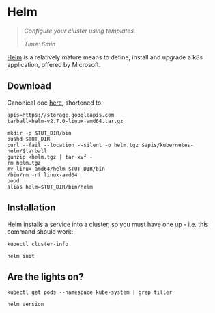 # Helm

> _Configure your cluster using templates._
>
> _Time: 6min_

[Helm](https://helm.sh/) is a relatively mature
means to define, install and upgrade a k8s application,
offered by Microsoft.

## Download

Canonical doc
[here](https://github.com/kubernetes/helm/blob/master/docs/install.md),
shortened to:

<!-- @installHelm -->
```
apis=https://storage.googleapis.com
tarball=helm-v2.7.0-linux-amd64.tar.gz

mkdir -p $TUT_DIR/bin
pushd $TUT_DIR
curl --fail --location --silent -o helm.tgz $apis/kubernetes-helm/$tarball
gunzip <helm.tgz | tar xvf -
rm helm.tgz
mv linux-amd64/helm $TUT_DIR/bin
/bin/rm -rf linux-amd64
popd
alias helm=$TUT_DIR/bin/helm
```

## Installation

Helm installs a service into a cluster,
so you must have one up - i.e.
this command should work:
```
kubectl cluster-info
```

<!-- @initialize -->
```
helm init
```


## Are the lights on?

<!-- @confirmTiller -->
```
kubectl get pods --namespace kube-system | grep tiller
```

```
helm version
```
